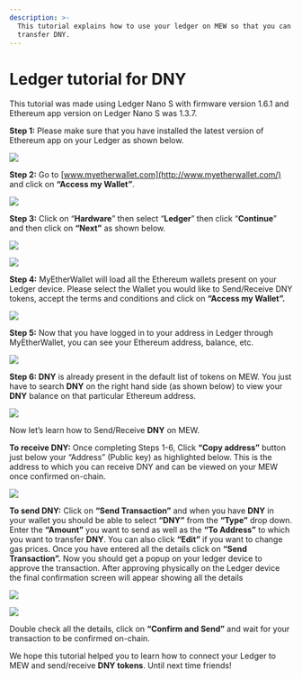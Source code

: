 ```yaml
---
description: >-
  This tutorial explains how to use your ledger on MEW so that you can vie and
  transfer DNY.
---
```


# Ledger tutorial for DNY

This tutorial was made using Ledger Nano S with firmware version 1.6.1 and Ethereum app version on Ledger Nano S was 1.3.7.

**Step 1:** Please make sure that you have installed the latest version of Ethereum app on your Ledger as shown below.

![](../.gitbook/assets/1%20%281%29.png)

**Step 2:** Go to [www.myetherwallet.com](http://www.myetherwallet.com/) and click on **“Access my Wallet”**.

![](../.gitbook/assets/2%20%281%29.png)

**Step 3:** Click on “**Hardware**” then select “**Ledger**” then click “**Continue**” and then click on **“Next”** as shown below.

![](../.gitbook/assets/3%20%282%29.png)

![](../.gitbook/assets/4%20%284%29.png)

**Step 4:** MyEtherWallet will load all the Ethereum wallets present on your Ledger device. Please select the Wallet you would like to Send/Receive DNY tokens, accept the terms and conditions and click on **“Access my Wallet”.**

![](../.gitbook/assets/5.png)

**Step 5:** Now that you have logged in to your address in Ledger through MyEtherWallet, you can see your Ethereum address, balance, etc.

![](../.gitbook/assets/6%20%282%29.png)

**Step 6: DNY** is already present in the default list of tokens on MEW. You just have to search **DNY** on the right hand side \(as shown below\) to view your **DNY** balance on that particular Ethereum address.

![](../.gitbook/assets/7%20%281%29.png)

Now let’s learn how to Send/Receive **DNY** on MEW.

**To receive DNY:** Once completing Steps 1-6, Click **“Copy address”** button just below your “Address” \(Public key\) as highlighted below. This is the address to which you can receive DNY and can be viewed on your MEW once confirmed on-chain.

![](../.gitbook/assets/8%20%282%29.png)

**To send DNY:** Click on **“Send Transaction”** and when you have **DNY** in your wallet you should be able to select **“DNY”** from the **“Type”** drop down. Enter the **“Amount”** you want to send as well as the **“To Address”** to which you want to transfer **DNY**. You can also click **“Edit”** if you want to change gas prices. Once you have entered all the details click on **“Send Transaction”.** Now you should get a popup on your ledger device to approve the transaction. After approving physically on the Ledger device the final confirmation screen will appear showing all the details

![](../.gitbook/assets/9.png)

![](../.gitbook/assets/10%20%282%29.png)

Double check all the details, click on **“Confirm and Send”** and wait for your transaction to be confirmed on-chain.

We hope this tutorial helped you to learn how to connect your Ledger to MEW and send/receive **DNY tokens**. Until next time friends!

